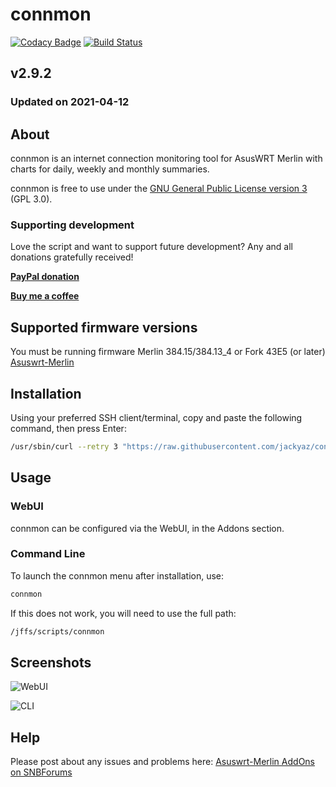 # connmon
[![Codacy Badge](https://api.codacy.com/project/badge/Grade/91af8db9cd354643a8ef6a7117be90fb)](https://www.codacy.com/app/jackyaz/connmon?utm_source=github.com&amp;utm_medium=referral&amp;utm_content=jackyaz/connmon&amp;utm_campaign=Badge_Grade)
[![Build Status](https://travis-ci.com/jackyaz/connmon.svg?branch=master)](https://travis-ci.com/jackyaz/connmon)

## v2.9.2
### Updated on 2021-04-12
## About
connmon is an internet connection monitoring tool for AsusWRT Merlin with charts for daily, weekly and monthly summaries.

connmon is free to use under the [GNU General Public License version 3](https://opensource.org/licenses/GPL-3.0) (GPL 3.0).

### Supporting development
Love the script and want to support future development? Any and all donations gratefully received!

[**PayPal donation**](https://paypal.me/jackyaz21)

[**Buy me a coffee**](https://www.buymeacoffee.com/jackyaz)

## Supported firmware versions
You must be running firmware Merlin 384.15/384.13_4 or Fork 43E5 (or later) [Asuswrt-Merlin](https://asuswrt.lostrealm.ca/)

## Installation
Using your preferred SSH client/terminal, copy and paste the following command, then press Enter:
```sh
/usr/sbin/curl --retry 3 "https://raw.githubusercontent.com/jackyaz/connmon/master/connmon.sh" -o "/jffs/scripts/connmon" && chmod 0755 /jffs/scripts/connmon && /jffs/scripts/connmon install
```

## Usage
### WebUI
connmon can be configured via the WebUI, in the Addons section.

### Command Line
To launch the connmon menu after installation, use:
```sh
connmon
```

If this does not work, you will need to use the full path:
```sh
/jffs/scripts/connmon
```

## Screenshots
![WebUI](https://puu.sh/HrdHO/834fa71477.png)

![CLI](https://puu.sh/HrdCF/94d44b9f79.png)

## Help
Please post about any issues and problems here: [Asuswrt-Merlin AddOns on SNBForums](https://www.snbforums.com/forums/asuswrt-merlin-addons.60/?prefix_id=18)
